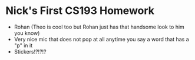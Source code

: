 # Nick's First CS193 Homework
- Rohan (Theo is cool too but Rohan just has that handsome look to him you know)
- Very nice mic that does not pop at all anytime you say a word that has a "p" in it
- Stickers!?!?!?
